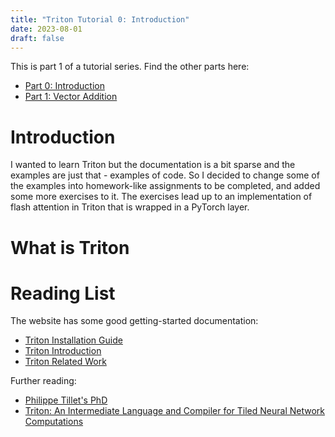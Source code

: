 ```yaml
---
title: "Triton Tutorial 0: Introduction"
date: 2023-08-01
draft: false
---
```


This is part 1 of a tutorial series. Find the other parts here:

- [Part 0: Introduction](https://lweitkamp.github.io/posts/triton_0/)
- [Part 1: Vector Addition](https://lweitkamp.github.io/posts/triton_1/)


# Introduction
I wanted to learn Triton but the documentation is a bit sparse and the examples are just that - examples of code.
So I decided to change some of the examples into homework-like assignments to be completed, and added some more exercises to it.
The exercises lead up to an implementation of flash attention in Triton that is wrapped in a PyTorch layer.

# What is Triton

# Reading List
The website has some good getting-started documentation:
- [Triton Installation Guide](https://triton-lang.org/main/getting-started/installation.html)
- [Triton Introduction](https://triton-lang.org/main/programming-guide/chapter-1/introduction.html)
- [Triton Related Work](https://triton-lang.org/main/programming-guide/chapter-2/related-work.html)

Further reading:
- [Philippe Tillet's PhD](https://dash.harvard.edu/handle/1/37368966)
- [Triton: An Intermediate Language and Compiler for Tiled Neural Network Computations](https://www.eecs.harvard.edu/~htk/publication/2019-mapl-tillet-kung-cox.pdf)
